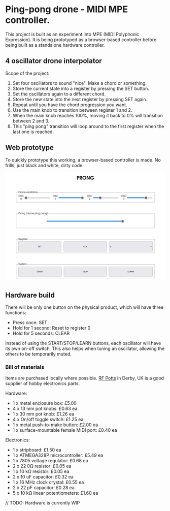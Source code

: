 Ping-pong drone - MIDI MPE controller.
======================================

This project is built as an experiment into MPE (MIDI Polyphonic Expression). It is being prototyped as a browser-based controller before being built as a standalone hardware controller.

## 4 oscillator drone interpolator

Scope of the project:

1. Set four oscillators to sound "nice". Make a chord or something.
2. Store the current state into a register by pressing the SET button.
3. Set the oscillators again to a different chord.
4. Store the new state into the next register by pressing SET again.
5. Repeat until you have the chord progression you want.
6. Use the main knob to transition between register 1 and 2.
7. When the main knob reaches 100%, moving it back to 0% will transition between 2 and 3.
8. This "ping pong" transition will loop around to the first register when the last one is reached.

## Web prototype

To quickly prototype this working, a browser-based controller is made. No frills, just black and white, dirty code.

![Screenshot of PRONG in action within the web browser](img.png)

## Hardware build

There will be only one button on the physical product, which will have three functions:

- Press once: SET
- Hold for 1 second: Reset to register 0
- Hold for 5 seconds: CLEAR

Instead of using the START/STOP/LEARN buttons, each oscillator will have its own on-off switch. This also helps when tuning an oscillator, allowing the others to be temporarily muted.

### Bill of materials

Items are purchased locally where possible. [RF Potts](https://www.rfpotts.com/) in Derby, UK is a good supplier of hobby electronics parts.

Hardware:

- 1 x metal enclosure box: £5.00
- 4 x 13 mm pot knobs: £0.63 ea
- 1 x 30 mm pot knob: £1.26 ea
- 4 x On/off toggle switch: £1.25 ea
- 1 x metal push-to-make button: £2.00 ea
- 1 x surface-mountable female MIDI port: £0.40 ea

Electronics:

- 1 x stripboard: £1.50 ea
- 1 x ATMEGA328P microcontroller: £5.49 ea
- 1 x 7805 voltage regulator: £0.68 ea
- 2 x 22 0Ω resistor: £0.05 ea
- 1 x 10 kΩ resistor: £0.05 ea
- 2 x 10 uF capacitor: £0.32 ea
- 1 x 16 MHz clock crystal: £0.55 ea
- 2 x 22 pF capacitor: £0.28 ea
- 5 x 10 kΩ linear potentiometers: £1.60 ea

// TODO: Hardware is currently WIP
